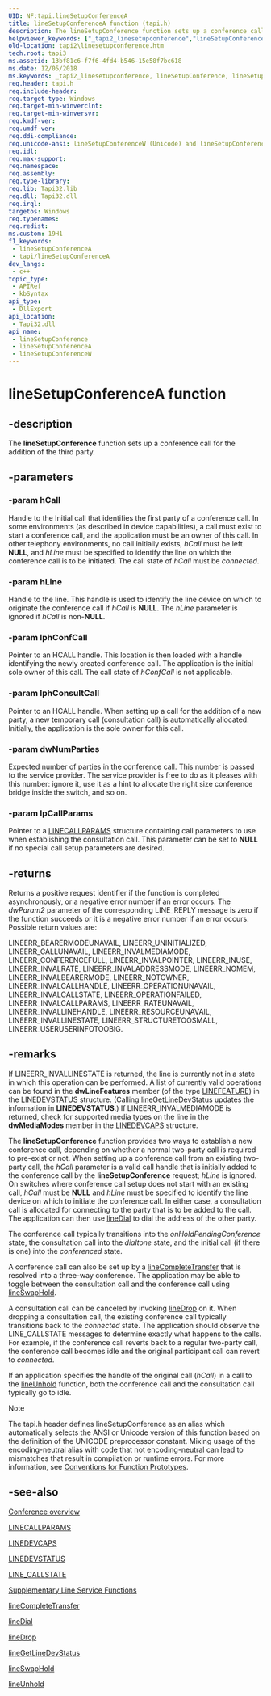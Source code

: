 ```yaml
---
UID: NF:tapi.lineSetupConferenceA
title: lineSetupConferenceA function (tapi.h)
description: The lineSetupConference function sets up a conference call for the addition of the third party. (lineSetupConferenceA)
helpviewer_keywords: ["_tapi2_linesetupconference","lineSetupConference","lineSetupConference function [TAPI 2.2]","lineSetupConferenceA","lineSetupConferenceW","tapi/lineSetupConference","tapi/lineSetupConferenceA","tapi/lineSetupConferenceW","tapi2.linesetupconference"]
old-location: tapi2\linesetupconference.htm
tech.root: tapi3
ms.assetid: 13bf81c6-f7f6-4fd4-b546-15e58f7bc618
ms.date: 12/05/2018
ms.keywords: _tapi2_linesetupconference, lineSetupConference, lineSetupConference function [TAPI 2.2], lineSetupConferenceA, lineSetupConferenceW, tapi/lineSetupConference, tapi/lineSetupConferenceA, tapi/lineSetupConferenceW, tapi2.linesetupconference
req.header: tapi.h
req.include-header: 
req.target-type: Windows
req.target-min-winverclnt: 
req.target-min-winversvr: 
req.kmdf-ver: 
req.umdf-ver: 
req.ddi-compliance: 
req.unicode-ansi: lineSetupConferenceW (Unicode) and lineSetupConferenceA (ANSI)
req.idl: 
req.max-support: 
req.namespace: 
req.assembly: 
req.type-library: 
req.lib: Tapi32.lib
req.dll: Tapi32.dll
req.irql: 
targetos: Windows
req.typenames: 
req.redist: 
ms.custom: 19H1
f1_keywords:
 - lineSetupConferenceA
 - tapi/lineSetupConferenceA
dev_langs:
 - c++
topic_type:
 - APIRef
 - kbSyntax
api_type:
 - DllExport
api_location:
 - Tapi32.dll
api_name:
 - lineSetupConference
 - lineSetupConferenceA
 - lineSetupConferenceW
---
```


# lineSetupConferenceA function


## -description

The 
<b>lineSetupConference</b> function sets up a conference call for the addition of the third party.

## -parameters

### -param hCall

Handle to the Initial call that identifies the first party of a conference call. In some environments (as described in device capabilities), a call must exist to start a conference call, and the application must be an owner of this call. In other telephony environments, no call initially exists, <i>hCall</i> must be left <b>NULL</b>, and <i>hLine</i> must be specified to identify the line on which the conference call is to be initiated. The call state of <i>hCall</i> must be <i>connected</i>.

### -param hLine

Handle to the line. This handle is used to identify the line device on which to originate the conference call if <i>hCall</i> is <b>NULL</b>. The <i>hLine</i> parameter is ignored if <i>hCall</i> is non-<b>NULL</b>.

### -param lphConfCall

Pointer to an HCALL handle. This location is then loaded with a handle identifying the newly created conference call. The application is the initial sole owner of this call. The call state of <i>hConfCall</i> is not applicable.

### -param lphConsultCall

Pointer to an HCALL handle. When setting up a call for the addition of a new party, a new temporary call (consultation call) is automatically allocated. Initially, the application is the sole owner for this call.

### -param dwNumParties

Expected number of parties in the conference call. This number is passed to the service provider. The service provider is free to do as it pleases with this number: ignore it, use it as a hint to allocate the right size conference bridge inside the switch, and so on.

### -param lpCallParams

Pointer to a 
<a href="/windows/desktop/api/tapi/ns-tapi-linecallparams">LINECALLPARAMS</a> structure containing call parameters to use when establishing the consultation call. This parameter can be set to <b>NULL</b> if no special call setup parameters are desired.

## -returns

Returns a positive request identifier if the function is completed asynchronously, or a negative error number if an error occurs. The <i>dwParam2</i> parameter of the corresponding LINE_REPLY message is zero if the function succeeds or it is a negative error number if an error occurs. Possible return values are:

LINEERR_BEARERMODEUNAVAIL, LINEERR_UNINITIALIZED, LINEERR_CALLUNAVAIL, LINEERR_INVALMEDIAMODE, LINEERR_CONFERENCEFULL, LINEERR_INVALPOINTER, LINEERR_INUSE, LINEERR_INVALRATE, LINEERR_INVALADDRESSMODE, LINEERR_NOMEM, LINEERR_INVALBEARERMODE, LINEERR_NOTOWNER, LINEERR_INVALCALLHANDLE, LINEERR_OPERATIONUNAVAIL, LINEERR_INVALCALLSTATE, LINEERR_OPERATIONFAILED, LINEERR_INVALCALLPARAMS, LINEERR_RATEUNAVAIL, LINEERR_INVALLINEHANDLE, LINEERR_RESOURCEUNAVAIL, LINEERR_INVALLINESTATE, LINEERR_STRUCTURETOOSMALL, LINEERR_USERUSERINFOTOOBIG.

## -remarks

If LINEERR_INVALLINESTATE is returned, the line is currently not in a state in which this operation can be performed. A list of currently valid operations can be found in the <b>dwLineFeatures</b> member (of the type 
<a href="/windows/desktop/Tapi/linefeature--constants">LINEFEATURE</a>) in the 
<a href="/windows/desktop/api/tapi/ns-tapi-linedevstatus">LINEDEVSTATUS</a> structure. (Calling 
<a href="/windows/desktop/api/tapi/nf-tapi-linegetlinedevstatus">lineGetLineDevStatus</a> updates the information in 
<b>LINEDEVSTATUS</b>.) If LINEERR_INVALMEDIAMODE is returned, check for supported media types on the line in the <b>dwMediaModes</b> member in the 
<a href="/windows/desktop/api/tapi/ns-tapi-linedevcaps">LINEDEVCAPS</a> structure.

The 
<b>lineSetupConference</b> function provides two ways to establish a new conference call, depending on whether a normal two-party call is required to pre-exist or not. When setting up a conference call from an existing two-party call, the <i>hCall</i> parameter is a valid call handle that is initially added to the conference call by the 
<b>lineSetupConference</b> request; <i>hLine</i> is ignored. On switches where conference call setup does not start with an existing call, <i>hCall</i> must be <b>NULL</b> and <i>hLine</i> must be specified to identify the line device on which to initiate the conference call. In either case, a consultation call is allocated for connecting to the party that is to be added to the call. The application can then use 
<a href="/windows/desktop/api/tapi/nf-tapi-linedial">lineDial</a> to dial the address of the other party.

The conference call typically transitions into the <i>onHoldPendingConference</i> state, the consultation call into the <i>dialtone</i> state, and the initial call (if there is one) into the <i>conferenced</i> state.

A conference call can also be set up by a 
<a href="/windows/desktop/api/tapi/nf-tapi-linecompletetransfer">lineCompleteTransfer</a> that is resolved into a three-way conference. The application may be able to toggle between the consultation call and the conference call using 
<a href="/windows/desktop/api/tapi/nf-tapi-lineswaphold">lineSwapHold</a>.

A consultation call can be canceled by invoking 
<a href="/windows/desktop/api/tapi/nf-tapi-linedrop">lineDrop</a> on it. When dropping a consultation call, the existing conference call typically transitions back to the <i>connected</i> state. The application should observe the LINE_CALLSTATE messages to determine exactly what happens to the calls. For example, if the conference call reverts back to a regular two-party call, the conference call becomes idle and the original participant call can revert to <i>connected</i>.

If an application specifies the handle of the original call (<i>hCall</i>) in a call to the 
<a href="/windows/desktop/api/tapi/nf-tapi-lineunhold">lineUnhold</a> function, both the conference call and the consultation call typically go to idle.





> [!NOTE]
> The tapi.h header defines lineSetupConference as an alias which automatically selects the ANSI or Unicode version of this function based on the definition of the UNICODE preprocessor constant. Mixing usage of the encoding-neutral alias with code that not encoding-neutral can lead to mismatches that result in compilation or runtime errors. For more information, see [Conventions for Function Prototypes](/windows/win32/intl/conventions-for-function-prototypes).

## -see-also

<a href="/windows/desktop/Tapi/conference-ovr">Conference overview</a>



<a href="/windows/desktop/api/tapi/ns-tapi-linecallparams">LINECALLPARAMS</a>



<a href="/windows/desktop/api/tapi/ns-tapi-linedevcaps">LINEDEVCAPS</a>



<a href="/windows/desktop/api/tapi/ns-tapi-linedevstatus">LINEDEVSTATUS</a>



<a href="/windows/desktop/Tapi/line-callstate">LINE_CALLSTATE</a>



<a href="/windows/desktop/Tapi/supplementary-line-service-functions">Supplementary Line Service Functions</a>



<a href="/windows/desktop/api/tapi/nf-tapi-linecompletetransfer">lineCompleteTransfer</a>



<a href="/windows/desktop/api/tapi/nf-tapi-linedial">lineDial</a>



<a href="/windows/desktop/api/tapi/nf-tapi-linedrop">lineDrop</a>



<a href="/windows/desktop/api/tapi/nf-tapi-linegetlinedevstatus">lineGetLineDevStatus</a>



<a href="/windows/desktop/api/tapi/nf-tapi-lineswaphold">lineSwapHold</a>



<a href="/windows/desktop/api/tapi/nf-tapi-lineunhold">lineUnhold</a>

